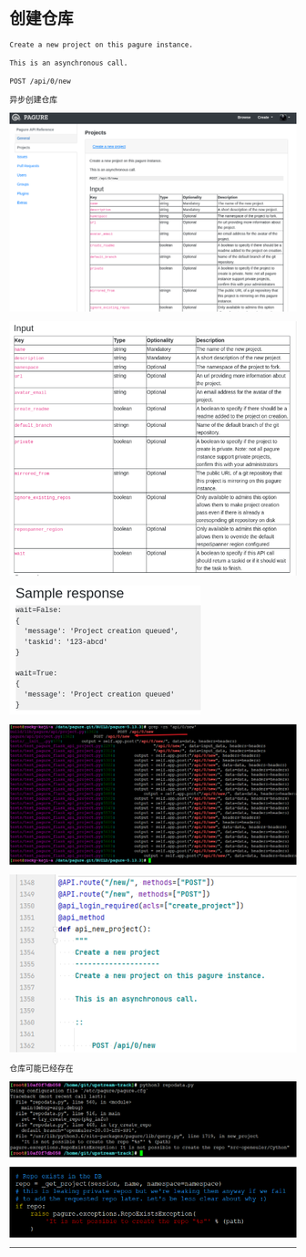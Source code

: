 # 创建仓库

```
Create a new project on this pagure instance.

This is an asynchronous call.

POST /api/0/new

```

异步创建仓库

![20221113_195807_24](image/20221113_195807_24.png)

![20221113_195823_58](image/20221113_195823_58.png)

![20221113_195835_30](image/20221113_195835_30.png)



![20221113_201427_36](image/20221113_201427_36.png)

![20221113_201516_81](image/20221113_201516_81.png)


仓库可能已经存在

![20221113_203443_15](image/20221113_203443_15.png)

![20221113_203529_73](image/20221113_203529_73.png) 






































































---
